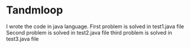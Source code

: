 # Tandmloop

I wrote the code in java language.
First problem is solved in test1.java file
Second problem is solved in test2.java file
third problem is solved in test3.java file
